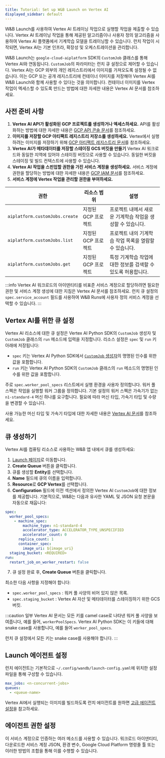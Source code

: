 ```yaml
---
title: Tutorial: Set up W&B Launch on Vertex AI
displayed_sidebar: default
---
```


W&B Launch를 사용하여 Vertex AI 트레이닝 작업으로 실행할 작업을 제출할 수 있습니다. Vertex AI 트레이닝 작업을 통해 제공된 알고리즘이나 사용자 정의 알고리즘을 사용하여 Vertex AI 플랫폼에서 기계학습 모델을 트레이닝할 수 있습니다. 런치 작업이 시작되면, Vertex AI는 기본 인프라, 확장성 및 오케스트레이션을 관리합니다.

W&B Launch는 `google-cloud-aiplatform` SDK의 `CustomJob` 클래스를 통해 Vertex AI와 연동됩니다. `CustomJob`의 파라미터는 런치 큐 설정으로 제어할 수 있습니다. Vertex AI는 GCP 외부의 개인 레지스트리에서 이미지를 가져오도록 설정될 수 없습니다. 이는 GCP 또는 공개 레지스트리에 컨테이너 이미지를 저장해야 Vertex AI를 W&B Launch와 함께 사용할 수 있다는 것을 의미합니다. 컨테이너 이미지를 Vertex 작업이 엑세스할 수 있도록 만드는 방법에 대한 자세한 내용은 Vertex AI 문서를 참조하세요.

## 사전 준비 사항

1. **Vertex AI API가 활성화된 GCP 프로젝트를 생성하거나 엑세스하세요.** API를 활성화하는 방법에 대한 자세한 내용은 [GCP API 콘솔 문서](https://support.google.com/googleapi/answer/6158841?hl=en)를 참조하세요.
2. **이미지를 저장할 GCP 아티팩트 레지스트리 저장소를 생성하세요.** Vertex에서 실행하려는 이미지를 저장하기 위해 [GCP 아티팩트 레지스트리 문서](https://cloud.google.com/artifact-registry/docs/overview)를 참조하세요.
3. **Vertex AI가 메타데이터를 저장할 스테이징 GCS 버킷을 만들기** Vertex AI 워크로드와 동일한 지역에 있어야 스테이징 버킷으로 사용할 수 있습니다. 동일한 버킷을 스테이징 및 빌드 컨텍스트에 사용할 수 있습니다.
4. **Vertex AI 작업을 스핀업할 권한을 가진 서비스 계정을 생성하세요.** 서비스 계정에 권한을 할당하는 방법에 대한 자세한 내용은 [GCP IAM 문서](https://cloud.google.com/iam/docs/creating-managing-service-accounts)를 참조하세요.
5. **서비스 계정에 Vertex 작업을 관리할 권한을 부여하세요.**

| 권한                            | 리소스 범위            | 설명                                                                                            |
| ------------------------------- | ---------------------- | ----------------------------------------------------------------------------------------------- |
| `aiplatform.customJobs.create`  | 지정된 GCP 프로젝트    | 프로젝트 내에서 새로운 기계학습 작업을 생성할 수 있습니다.                                       |
| `aiplatform.customJobs.list`    | 지정된 GCP 프로젝트    | 프로젝트 내의 기계학습 작업 목록을 열람할 수 있습니다.                                           |
| `aiplatform.customJobs.get`     | 지정된 GCP 프로젝트    | 특정 기계학습 작업에 대한 정보를 검색할 수 있도록 허용합니다.                                    |

:::info
Vertex AI 워크로드의 아이덴티티를 비표준 서비스 계정으로 할당하려면 필요한 권한 및 서비스 계정 생성에 대한 지침은 Vertex AI 문서를 참조하세요. 런치 큐 설정의 `spec.service_account` 필드를 사용하여 W&B Runs에 사용자 정의 서비스 계정을 선택할 수 있습니다.
:::

## Vertex AI를 위한 큐 설정

Vertex AI 리소스에 대한 큐 설정은 Vertex AI Python SDK의 `CustomJob` 생성자 및 `CustomJob` 클래스의 `run` 메소드에 입력을 지정합니다. 리소스 설정은 `spec` 및 `run` 키 아래에 저장됩니다:

- `spec` 키는 Vertex AI Python SDK에서 [`CustomJob` 생성자](https://cloud.google.com/ai-platform/training/docs/reference/rest/v1beta1/projects.locations.customJobs#CustomJob.FIELDS.spec)의 명명된 인수를 위한 값을 포함합니다.
- `run` 키는 Vertex AI Python SDK의 `CustomJob` 클래스의 `run` 메소드의 명명된 인수를 위한 값을 포함합니다.

주로 `spec.worker_pool_specs` 리스트에서 실행 환경을 사용자 정의합니다. 워커 풀 스펙은 작업을 실행할 워커 그룹을 정의합니다. 기본 설정의 워커 스펙은 가속기가 없는 `n1-standard-4` 머신 하나를 요구합니다. 필요에 따라 머신 타입, 가속기 타입 및 수량을 변경할 수 있습니다.

사용 가능한 머신 타입 및 가속기 타입에 대한 자세한 내용은 [Vertex AI 문서](https://cloud.google.com/vertex-ai/docs/reference/rest/v1/MachineSpec)를 참조하세요.

## 큐 생성하기

Vertex AI를 컴퓨팅 리소스로 사용하는 W&B 앱 내에서 큐를 생성하세요:

1. [Launch 페이지](https://wandb.ai/launch)로 이동합니다.
2. **Create Queue** 버튼을 클릭합니다.
3. 큐를 생성할 **Entity**를 선택합니다.
4. **Name** 필드에 큐의 이름을 입력합니다.
5. **Resource**로 **GCP Vertex**를 선택합니다.
6. **Configuration** 필드에 이전 섹션에서 정의한 Vertex AI `CustomJob`에 대한 정보를 제공합니다. 기본적으로, W&B는 다음과 유사한 YAML 및 JSON 요청 본문을 자동으로 채웁니다:

```yaml
spec:
  worker_pool_specs:
    - machine_spec:
        machine_type: n1-standard-4
        accelerator_type: ACCELERATOR_TYPE_UNSPECIFIED
        accelerator_count: 0
      replica_count: 1
      container_spec:
        image_uri: ${image_uri}
  staging_bucket: <REQUIRED>
run:
  restart_job_on_worker_restart: false
```

7. 큐 설정 완료 후, **Create Queue** 버튼을 클릭합니다.

최소한 다음 사항을 지정해야 합니다:

- `spec.worker_pool_specs` : 워커 풀 사양의 비어 있지 않은 목록.
- `spec.staging_bucket` : Vertex AI 자산 및 메타데이터를 스테이징하기 위한 GCS 버킷.

:::caution
일부 Vertex AI 문서는 모든 키를 camel case로 나타낸 워커 풀 사양을 보여줍니다, 예를 들어, `workerPoolSpecs`. Vertex AI Python SDK는 이 키들에 대해 snake case를 사용합니다, 예를 들어 `worker_pool_specs`.

런치 큐 설정에서 모든 키는 snake case를 사용해야 합니다.
:::

## Launch 에이전트 설정

런치 에이전트는 기본적으로 `~/.config/wandb/launch-config.yaml`에 위치한 설정 파일을 통해 구성할 수 있습니다.

```yaml
max_jobs: <n-concurrent-jobs>
queues:
  - <queue-name>
```

Vertex AI에서 실행되는 이미지를 빌드하도록 런치 에이전트를 원하면 [고급 에이전트 설정](./setup-agent-advanced.md)을 참고하세요.

## 에이전트 권한 설정

이 서비스 계정으로 인증하는 여러 메소드를 사용할 수 있습니다. 워크로드 아이덴티티, 다운로드한 서비스 계정 JSON, 환경 변수, Google Cloud Platform 명령줄 툴 또는 이러한 방법의 조합을 통해 이를 수행할 수 있습니다.